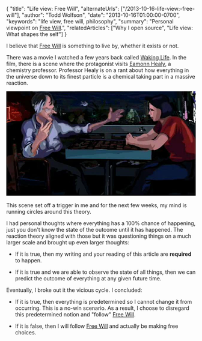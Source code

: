 {
  "title": "Life view: Free Will",
  "alternateUrls": ["/2013-10-16-life-view:-free-will"],
  "author": "Todd Wolfson",
  "date": "2013-10-16T01:00:00-0700",
  "keywords": "life view, free will, philosophy",
  "summary": "Personal viewpoint on [Free Will](http://en.wikipedia.org/wiki/Free_will).",
  "relatedArticles": ["Why I open source", "Life view: What shapes the self"]
}

I believe that [Free Will][] is something to live by, whether it exists or not.

[Free Will]: http://en.wikipedia.org/wiki/Free_will

There was a movie I watched a few years back called [Waking Life][]. In the film, there is a scene where the protagonist visits [Eamonn Healy][], a chemistry professor. Professor Healy is on a rant about how everything in the universe down to its finest particle is a chemical taking part in a massive reaction.

[Waking Life]: http://www.imdb.com/title/tt0243017/
[Eamonn Healy]: http://en.wikipedia.org/wiki/Eamonn_Healy

![Eamonn Healy in Waking Life](/public/images/articles/free-will.jpg)

This scene set off a trigger in me and for the next few weeks, my mind is running circles around this theory.

I had personal thoughts where everything has a 100% chance of happening, just you don't know the state of the outcome until it has happened. The reaction theory aligned with those but it was questioning things on a much larger scale and brought up even larger thoughts:

- If it is true, then my writing and your reading of this article are **required** to happen.

- If it is true and we are able to observe the state of all things, then we can predict the outcome of everything at any given future time.

Eventually, I broke out it the vicious cycle. I concluded:

- If it is true, then everything is predetermined so I cannot change it from occurring. This is a no-win scenario. As a result, I choose to disregard this predetermined notion and "follow" [Free Will][].

- If it is false, then I will follow [Free Will][] and actually be making free choices.
